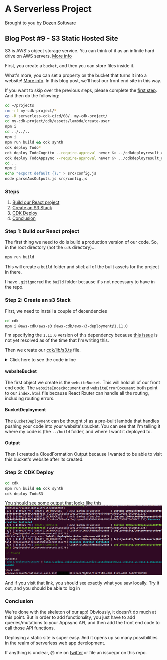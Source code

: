 # A Serverless Project

Brought to you by [Dozen Software](https://dozensoft.com/)

## Blog Post #9 - S3 Static Hosted Site

S3 is AWS's object storage service. You can think of it as an infinite hard drive on AWS servers. [More info](https://aws.amazon.com/s3/)

First, you create a `bucket`, and then you can store files inside it.

What's more, you can set a property on the bucket that turns it into a website! [More info](https://docs.aws.amazon.com/AmazonS3/latest/dev/WebsiteHosting.html). In this blog post, we'll host our front end site in this way.

If you want to skip over the previous steps, please complete the [first step](../01). And then do the following:

```sh
cd ~/projects
rm -rf my-cdk-project/*
cp -R serverless-cdk-cicd/08/. my-cdk-project/
cd my-cdk-project/cdk/assets/lambda/create-user
npm i
cd ../../..
npm i
npm run build && cdk synth
cdk deploy Todo*
cdk deploy TodoCognito --require-approval never &> ../cdkdeployresult_cognito.txt
cdk deploy TodoAppsync --require-approval never &> ../cdkdeployresult_appsync.txt
cd ..
npm i
echo "export default {};" > src/config.js
node parseAwsOutputs.js src/config.js
```

### Steps

1. [Build our React project](#build)
1. [Create an S3 Stack](#s3)
1. [CDK Deploy](#deploy)
1. [Conclusion](#conclusion)

### Step 1: Build our React project <a name="build"></a>

The first thing we need to do is build a production version of our code. So, in the root directory (not the `cdk` directory)...

```sh
npm run build
```

This will create a `build` folder and stick all of the built assets for the project in there.

I have `.gitignore`d the `build` folder because it's not necessary to have in the repo.

### Step 2: Create an s3 Stack <a name="s3"></a>

First, we need to install a couple of dependencies

```sh
cd cdk
npm i @aws-cdk/aws-s3 @aws-cdk/aws-s3-deployment@1.11.0
```

I'm specifying the `1.11.0` version of this dependency because [this issue](https://github.com/aws/aws-cdk/issues/4404) is not yet resolved as of the time that I'm writing this.

Then we create our [cdk/lib/s3.ts](cdk/lib/s3.ts) file.

<details><summary>Click here to see the code inline</summary><p>

```js
import cdk = require("@aws-cdk/core");
import s3 = require("@aws-cdk/aws-s3");
import s3deploy = require("@aws-cdk/aws-s3-deployment");

export class S3 extends cdk.Stack {
  constructor(scope: cdk.Construct, id: string, props?: cdk.StackProps) {
    super(scope, id, props);

    const websiteBucket = new s3.Bucket(this, "WebsiteBucket", {
      websiteIndexDocument: "index.html",
      websiteErrorDocument: "index.html",
      publicReadAccess: true
    });

    new s3deploy.BucketDeployment(this, "DeployWebsite", {
      sources: [s3deploy.Source.asset("../build")],
      destinationBucket: websiteBucket
    });

    new cdk.CfnOutput(this, "bucketUrl", {
      description: "bucketUrl",
      value:
        "http://" +
        websiteBucket.bucketName +
        ".s3-website-us-east-1.amazonaws.com/"
    });
  }
}
```

</p></details>

#### websiteBucket

The first object we create is the `websiteBucket`. This will hold all of our front end code. The `websiteIndexDocument` and `websiteErrorDocument` both point to our `index.html` file because React Router can handle all the routing, including routing errors.

#### BucketDeployment

The `BucketDeployment` can be thought of as a pre-built lambda that handles pushing your code into your website's bucket. You can see that I'm telling it where my code is (the `../build` folder) and where I want it deployed to.

#### Output

Then I created a CloudFormation Output because I wanted to be able to visit this bucket's website after its created.

### Step 3: CDK Deploy <a name="deploy"></a>

```sh
cd cdk
npm run build && cdk synth
cdk deploy TodoS3
```

You should see some output that looks like this
![Deploy Website Bucket](../images/32_Deploy_Website_Bucket.png)

And if you visit that link, you should see exactly what you saw locally. Try it out, and you should be able to log in

### Conclusion <a name="conclusion"></a>

We're done with the skeleton of our app! Obviously, it doesn't do much at this point. But in order to add functionality, you just have to add queries/mutations to your Appsync API, and then add the front end code to call those API functions.

Deploying a static site is super easy. And it opens up so many possibilities in the realm of serverless web app development.

If anything is unclear, @ me on [twitter](https://twitter.com/murribu) or file an issue/pr on this repo.
